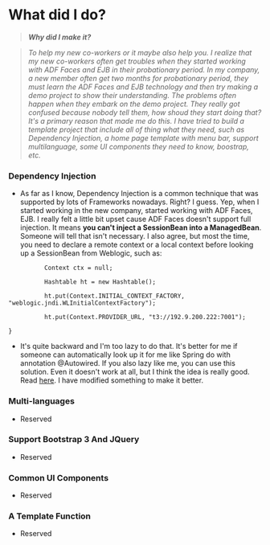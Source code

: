 # What did I do?

> ***Why did I make it?***

> *To help my new co-workers or it maybe also help you. I realize that my new co-workers often get troubles when they started working with ADF Faces and EJB in their probationary period. In my company, a new member often get two months for probationary period, they must learn the ADF Faces and EJB technology and then try making a demo project to show their understanding. The problems often happen when they embark on the demo project. They really got confused because nobody tell them, how shoud they start doing that? It's a primary reason that made me do this. I have tried to build a template project that include all of thing what they need, such as Dependency Injection, a home page template with menu bar, support multilanguage, some UI components they need to know, boostrap, etc.*

### Dependency Injection
- As far as I know, Dependency Injection is a common technique that was supported by lots of Frameworks nowadays. Right? I guess.
Yep, when I started working in the new company, started working with ADF Faces, EJB. I really felt a little bit upset cause ADF Faces doesn't support full injection. It means **you can't inject a SessionBean into a ManagedBean**. Someone will tell that isn't necessary. I also agree, but most the time, you need to declare a remote context or a local context before looking up a SessionBean from Weblogic, such as:

````
          Context ctx = null;

          Hashtable ht = new Hashtable();

          ht.put(Context.INITIAL_CONTEXT_FACTORY, "weblogic.jndi.WLInitialContextFactory");

          ht.put(Context.PROVIDER_URL, "t3://192.9.200.222:7001");

}

````

 - It's quite backward and I'm too lazy to do that. It's better for me if someone can automatically look up it for me like Spring do with annotation @Autowired. If you also lazy like me, you can use this solution. Even it doesn't work at all, but I think the idea is really good. Read [here](http://codeplay.net/2010/09/14/inject-ejb-to-adf-managed-bean/). I have modified something to make it better.

### Multi-languages
 - Reserved
### Support Bootstrap 3 And JQuery
 - Reserved
### Common UI Components
- Reserved
### A Template Function
- Reserved

